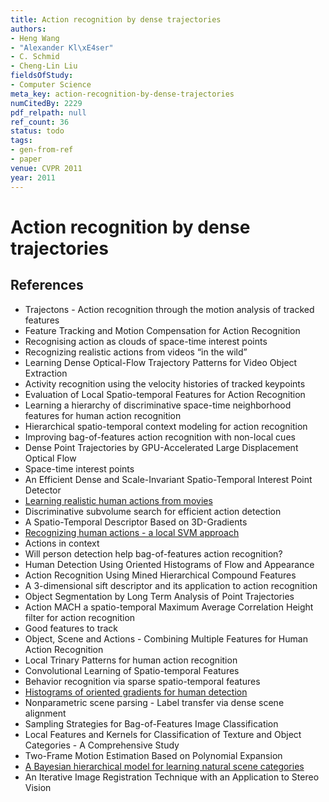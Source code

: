 ```yaml
---
title: Action recognition by dense trajectories
authors:
- Heng Wang
- "Alexander Kl\xE4ser"
- C. Schmid
- Cheng-Lin Liu
fieldsOfStudy:
- Computer Science
meta_key: action-recognition-by-dense-trajectories
numCitedBy: 2229
pdf_relpath: null
ref_count: 36
status: todo
tags:
- gen-from-ref
- paper
venue: CVPR 2011
year: 2011
---
```


# Action recognition by dense trajectories

## References

- Trajectons - Action recognition through the motion analysis of tracked features
- Feature Tracking and Motion Compensation for Action Recognition
- Recognising action as clouds of space-time interest points
- Recognizing realistic actions from videos “in the wild”
- Learning Dense Optical-Flow Trajectory Patterns for Video Object Extraction
- Activity recognition using the velocity histories of tracked keypoints
- Evaluation of Local Spatio-temporal Features for Action Recognition
- Learning a hierarchy of discriminative space-time neighborhood features for human action recognition
- Hierarchical spatio-temporal context modeling for action recognition
- Improving bag-of-features action recognition with non-local cues
- Dense Point Trajectories by GPU-Accelerated Large Displacement Optical Flow
- Space-time interest points
- An Efficient Dense and Scale-Invariant Spatio-Temporal Interest Point Detector
- [Learning realistic human actions from movies](./learning-realistic-human-actions-from-movies.md)
- Discriminative subvolume search for efficient action detection
- A Spatio-Temporal Descriptor Based on 3D-Gradients
- [Recognizing human actions - a local SVM approach](./recognizing-human-actions-a-local-svm-approach.md)
- Actions in context
- Will person detection help bag-of-features action recognition?
- Human Detection Using Oriented Histograms of Flow and Appearance
- Action Recognition Using Mined Hierarchical Compound Features
- A 3-dimensional sift descriptor and its application to action recognition
- Object Segmentation by Long Term Analysis of Point Trajectories
- Action MACH a spatio-temporal Maximum Average Correlation Height filter for action recognition
- Good features to track
- Object, Scene and Actions - Combining Multiple Features for Human Action Recognition
- Local Trinary Patterns for human action recognition
- Convolutional Learning of Spatio-temporal Features
- Behavior recognition via sparse spatio-temporal features
- [Histograms of oriented gradients for human detection](./histograms-of-oriented-gradients-for-human-detection.md)
- Nonparametric scene parsing - Label transfer via dense scene alignment
- Sampling Strategies for Bag-of-Features Image Classification
- Local Features and Kernels for Classification of Texture and Object Categories - A Comprehensive Study
- Two-Frame Motion Estimation Based on Polynomial Expansion
- [A Bayesian hierarchical model for learning natural scene categories](./a-bayesian-hierarchical-model-for-learning-natural-scene-categories.md)
- An Iterative Image Registration Technique with an Application to Stereo Vision
